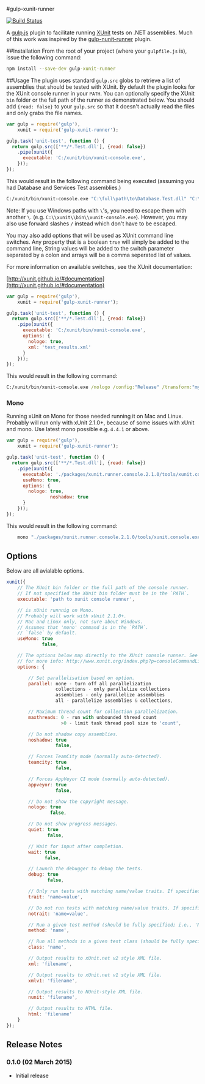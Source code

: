 #gulp-xunit-runner

[![Build Status](https://travis-ci.org/StefanBilliet/gulp-xunit-runner.svg?branch=master)](https://travis-ci.org/StefanBilliet/gulp-xunit-runner.svg?branch=master)

A [gulp.js](http://gulpjs.com/) plugin to facilitate running [XUnit](http://xunit.github.io/) tests on .NET assemblies. Much of this work was inspired by the [gulp-nunit-runner](https://github.com/keithmorris/gulp-nunit-runner) plugin.

##Installation
From the root of your project (where your `gulpfile.js` is), issue the following command:

```bat
npm install --save-dev gulp-xunit-runner
```

##Usage
The plugin uses standard `gulp.src` globs to retrieve a list of assemblies that should be tested with XUnit. By default the plugin looks for the XUnit console runner in your `PATH`. You can optionally specify the XUnit `bin` folder or the full path of the runner as demonstrated below. You should add `{read: false}` to your `gulp.src` so that it doesn't actually read the files and only grabs the file names.

```javascript
var gulp = require('gulp'),
    xunit = require('gulp-xunit-runner');

gulp.task('unit-test', function () {
  return gulp.src(['**/*.Test.dll'], {read: false})
    .pipe(xunit({
      executable: 'C:/xunit/bin/xunit-console.exe',
    }));
});

```
This would result in the following command being executed (assuming you had Database and Services Test assemblies.)

```bat
C:/xunit/bin/xunit-console.exe "C:\full\path\to\Database.Test.dll" "C:\full\path\to\Services.Test.dll"
```

Note: If you use Windows paths with `\`'s, you need to escape them with another `\`. (e.g. `C:\\xunit\\bin\\xunit-console.exe`). However, you may also use forward slashes `/` instead which don't have to be escaped.

You may also add options that will be used as XUnit command line switches. Any property that is a boolean `true` will simply be added to the command line, String values will be added to the switch parameter separated by a colon and arrays will be a comma seperated list of values.

For more information on available switches, see the XUnit documentation:

[http://xunit.github.io/#documentation](http://xunit.github.io/#documentation)

```javascript
var gulp = require('gulp'),
    xunit = require('gulp-xunit-runner');

gulp.task('unit-test', function () {
  return gulp.src(['**/*.Test.dll'], {read: false})
    .pipe(xunit({
      executable: 'C:/xunit/bin/xunit-console.exe',
      options: {
        nologo: true,
        xml: 'test_results.xml'
      }
    }));
});
```
This would result in the following command:

```bat
C:/xunit/bin/xunit-console.exe /nologo /config:"Release" /transform:"myTransform.xslt" "C:\full\path\to\Database.Test.dll" "C:\full\path\to\Services.Test.dll"
```

### Mono

Running xUnit on Mono for those needed running it on Mac and Linux. 
Probably will run only with xUnit 2.1.0+, because of some issues with xUnit and mono.
Use latest mono possible e.g. `4.4.1` or above.

```javascript
var gulp = require('gulp'),
    xunit = require('gulp-xunit-runner');

gulp.task('unit-test', function () {
  return gulp.src(['**/*.Test.dll'], {read: false})
    .pipe(xunit({
      executable: './packages/xunit.runner.console.2.1.0/tools/xunit.console.exe',
      useMono: true,
      options: {
        nologo: true,
				noshadow: true
      }      
    }));
});
```
This would result in the following command:

```bash
    mono "./packages/xunit.runner.console.2.1.0/tools/xunit.console.exe" -nologo -noshadow "/path/to/src/Database.Test.dll" "/path/to/src/Services.Test.dll"
```

## Options

Below are all avialable options.

```js
xunit({
    // The XUnit bin folder or the full path of the console runner.
    // If not specified the XUnit bin folder must be in the `PATH`.
    executable: 'path to xunit console runner',

    // is xUnit runnnig on Mono. 
    // Probably will work with xUnit 2.1.0+. 
    // Mac and Linux only, not sure about Windows.
    // Assumes that 'mono' command is in the `PATH`.
    // `false` by default.
    useMono: true
             false,

    // The options below map directly to the XUnit console runner. See here
    // for more info: http://www.xunit.org/index.php?p=consoleCommandLine&r=2.6.3
    options: {

        // Set parallelisation based on option.
        parallel: none - turn off all parallelization
                  collections - only parallelize collections
                  assemblies - only parallelize assemblies
                  all - parallelize assemblies & collections,

        // Maximum thread count for collection parallelization.
        maxthreads: 0 - run with unbounded thread count
                    >0 - limit task thread pool size to 'count',

        // Do not shadow copy assemblies.
        noshadow: true
                  false,

        // Forces TeamCity mode (normally auto-detected).
        teamcity: true
                  false,

        // Forces AppVeyor CI mode (normally auto-detected).
        appveyor: true
                  false,

        // Do not show the copyright message.
        nologo: true
                false,

        // Do not show progress messages.
        quiet: true
               false,

        // Wait for input after completion.
        wait: true
              false,

        // Launch the debugger to debug the tests.
        debug: true
               false,

        // Only run tests with matching name/value traits. If specified more than once, acts as an OR operation.
        trait: 'name=value',

        // Do not run tests with matching name/value traits. If specified more than once, acts as an AND operation.
        notrait: 'name=value',

        // Run a given test method (should be fully specified; i.e., 'MyNamespace.MyClass.MyTestMethod'). If specified more than once, acts as an OR operation
        method: 'name',

        // Run all methods in a given test class (should be fully specified; i.e., 'MyNamespace.MyClass'). If specified more than once, acts as an OR operation.
        class: 'name',

        // Output results to xUnit.net v2 style XML file.
        xml: 'filename',

        // Output results to xUnit.net v1 style XML file.
        xmlv1: 'filename',

        // Output results to NUnit-style XML file.
        nunit: 'filename',

        // Output results to HTML file.
        html: 'filename'
    }
});
```

## Release Notes

### 0.1.0 (02 March 2015)
- Initial release
